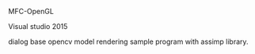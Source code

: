 MFC-OpenGL

Visual studio 2015


dialog base opencv model rendering sample program with assimp library.
